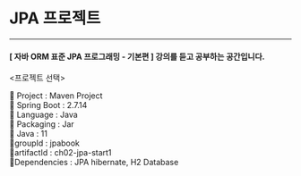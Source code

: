 # JPA 프로젝트

---
#### [ 자바 ORM 표준 JPA 프로그래밍 - 기본편 ] 강의를 듣고 공부하는 공간입니다.

<프로젝트 선택>

🔹 Project : Maven Project <br>
🔹 Spring Boot : 2.7.14 <br>
🔹 Language : Java <br>
🔹 Packaging : Jar <br>
🔹 Java : 11 <br>
🔹groupId : jpabook <br>
🔹artifactId : ch02-jpa-start1 <br>
🔹Dependencies : JPA hibernate, H2 Database